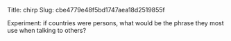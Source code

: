 Title: chirp
Slug: cbe4779e48f5bd1747aea18d2519855f

Experiment: if countries were persons, what would be the phrase they most use when talking to others?
